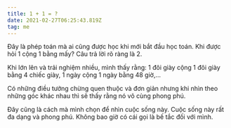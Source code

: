 ```yaml
---
title: 1 + 1 = ?
date: 2021-02-27T06:25:43.819Z
tag: me
---
```

Đây là phép toán mà ai cũng được học khi mới bắt đầu học toán. Khi được hỏi 1 cộng 1 bằng mấy? Câu trả lời rõ ràng là 2.

Khi lớn lên và trải nghiệm nhiều, mình thấy rằng: 1 đôi giày cộng 1 đôi giày bằng 4 chiếc giày, 1 ngày cộng 1 ngày bằng 48 giờ,...

Có những điều tưởng chừng quen thuộc và đơn giản nhưng khi nhìn theo những góc khác nhau thì sẽ thấy rằng nó vô cùng phong phú.

Đây cũng là cách mà mình chọn để nhìn cuộc sống này. Cuộc sống này rất đa dạng và phong phú. Không bao giờ có cái gọi là bế tắc đối với mình.
